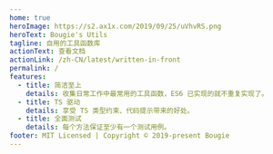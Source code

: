 ```yaml
---
home: true
heroImage: https://s2.ax1x.com/2019/09/25/uVhvRS.png
heroText: Bougie's Utils
tagline: 自用的工具函数库
actionText: 查看文档
actionLink: /zh-CN/latest/written-in-front
permalink: /
features:
  - title: 简洁至上
    details: 收集日常工作中最常用的工具函数，ES6 已实现的就不重复实现了。
  - title: TS 驱动
    details: 享受 TS 类型约束、代码提示带来的好处。
  - title: 全面测试
    details: 每个方法保证至少有一个测试用例。
footer: MIT Licensed | Copyright © 2019-present Bougie
---
```

